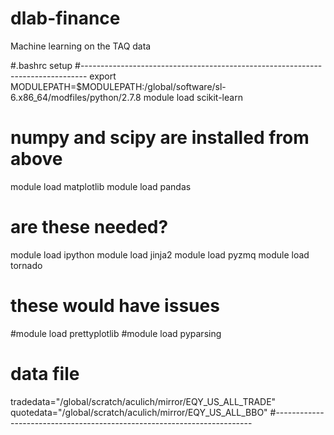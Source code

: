 # dlab-finance
Machine learning on the TAQ data

#.bashrc setup
#-------------------------------------------------------------------------------
export MODULEPATH=$MODULEPATH:/global/software/sl-6.x86_64/modfiles/python/2.7.8
module load scikit-learn
# numpy and scipy are installed from above
module load matplotlib
module load pandas
# are these needed?
module load ipython
module load jinja2
module load pyzmq
module load tornado
# these would have issues
#module load prettyplotlib
#module load pyparsing

# data file
tradedata="/global/scratch/aculich/mirror/EQY_US_ALL_TRADE"
quotedata="/global/scratch/aculich/mirror/EQY_US_ALL_BBO"
#------------------------------------------------------------------------
